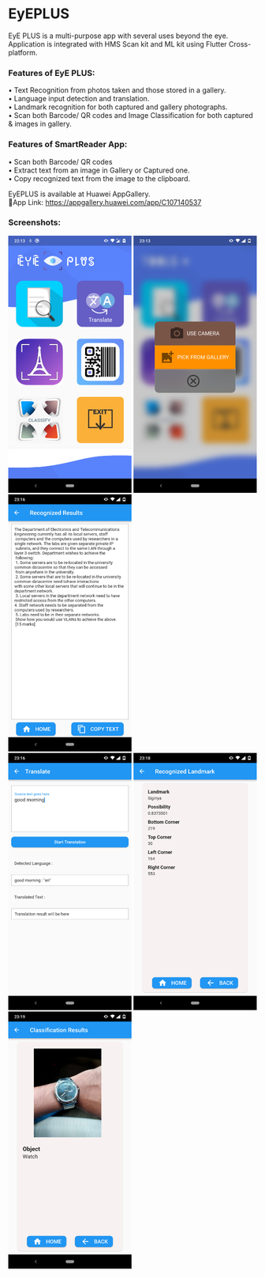 # EyEPLUS

EyE PLUS is a multi-purpose app with several uses beyond the eye.\
Application is integrated with HMS Scan kit and ML kit using Flutter Cross-platform.

### Features of EyE PLUS: 
 • Text Recognition from photos taken and those stored in a gallery.\
 • Language input detection and translation.\
 • Landmark recognition for both captured and gallery photographs.\
 • Scan both Barcode/ QR codes and Image Classification for both captured & images in gallery.

### Features of SmartReader App:
 • Scan both Barcode/ QR codes\
 • Extract text from an image in Gallery or Captured    one.\
 • Copy recognized text from the image to the clipboard.
 
EyEPLUS is available at Huawei AppGallery.\
📱App Link: https://appgallery.huawei.com/app/C107140537 

### Screenshots:
<img src="https://github.com/Dulaj-Kavinda/EyE_PLUS/blob/main/Screenshots/1.png" width="250" height="520"/> <img src="https://github.com/Dulaj-Kavinda/EyE_PLUS/blob/main/Screenshots/2.png" width="250" height="520"/> <img src="https://github.com/Dulaj-Kavinda/EyE_PLUS/blob/main/Screenshots/3.png" width="250" height="520"/>
<br>
<img src="https://github.com/Dulaj-Kavinda/EyE_PLUS/blob/main/Screenshots/4.png" width="250" height="520"/> <img src="https://github.com/Dulaj-Kavinda/EyE_PLUS/blob/main/Screenshots/5.png" width="250" height="520"/> <img src="https://github.com/Dulaj-Kavinda/EyE_PLUS/blob/main/Screenshots/6.png" width="250" height="520"/>
